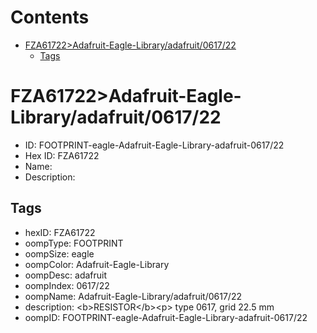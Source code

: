 



Contents
========

* [FZA61722>Adafruit-Eagle-Library/adafruit/0617/22](#fza61722adafruit-eagle-libraryadafruit061722)
	* [Tags](#tags)

# FZA61722>Adafruit-Eagle-Library/adafruit/0617/22

- ID: FOOTPRINT-eagle-Adafruit-Eagle-Library-adafruit-0617/22
- Hex ID: FZA61722
- Name: 
- Description: 

## Tags

- hexID: FZA61722
- oompType: FOOTPRINT
- oompSize: eagle
- oompColor: Adafruit-Eagle-Library
- oompDesc: adafruit
- oompIndex: 0617/22
- oompName: Adafruit-Eagle-Library/adafruit/0617/22
- description: &lt;b&gt;RESISTOR&lt;/b&gt;&lt;p&gt;
type 0617, grid 22.5 mm
- oompID: FOOTPRINT-eagle-Adafruit-Eagle-Library-adafruit-0617/22
